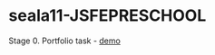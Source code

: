 # seala11-JSFEPRESCHOOL
Stage 0. Portfolio task - [demo](https://rolling-scopes-school.github.io/seala11-JSFEPRESCHOOL/portfolio/)
